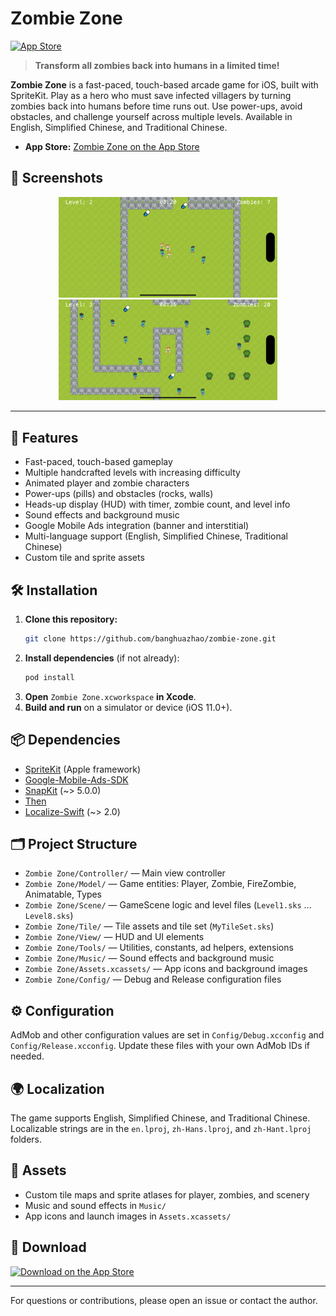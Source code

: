 # Zombie Zone

[![App Store](https://img.shields.io/badge/App%20Store-Download-blue)](https://apps.apple.com/us/app/zombie-zone-clear-zombies/id1531598928)

> **Transform all zombies back into humans in a limited time!**

**Zombie Zone** is a fast-paced, touch-based arcade game for iOS, built with SpriteKit. Play as a hero who must save infected villagers by turning zombies back into humans before time runs out. Use power-ups, avoid obstacles, and challenge yourself across multiple levels. Available in English, Simplified Chinese, and Traditional Chinese.

- **App Store:** [Zombie Zone on the App Store](https://apps.apple.com/us/app/zombie-zone-clear-zombies/id1531598928)

## 📱 Screenshots
<p align="center">
  <img src="screenshots/1.png" alt="Zombie Zone gameplay screenshot 1" width="350"/>
  <img src="screenshots/2.png" alt="Zombie Zone gameplay screenshot 2" width="350"/>
</p>

---

## 🚀 Features
- Fast-paced, touch-based gameplay
- Multiple handcrafted levels with increasing difficulty
- Animated player and zombie characters
- Power-ups (pills) and obstacles (rocks, walls)
- Heads-up display (HUD) with timer, zombie count, and level info
- Sound effects and background music
- Google Mobile Ads integration (banner and interstitial)
- Multi-language support (English, Simplified Chinese, Traditional Chinese)
- Custom tile and sprite assets

## 🛠 Installation
1. **Clone this repository:**
   ```sh
   git clone https://github.com/banghuazhao/zombie-zone.git
   ```
2. **Install dependencies** (if not already):
   ```sh
   pod install
   ```
3. **Open** `Zombie Zone.xcworkspace` **in Xcode**.
4. **Build and run** on a simulator or device (iOS 11.0+).

## 📦 Dependencies
- [SpriteKit](https://developer.apple.com/spritekit/) (Apple framework)
- [Google-Mobile-Ads-SDK](https://developers.google.com/admob/ios/download)
- [SnapKit](https://github.com/SnapKit/SnapKit) (~> 5.0.0)
- [Then](https://github.com/devxoul/Then)
- [Localize-Swift](https://github.com/malcommac/LocalizationKit) (~> 2.0)

## 🗂 Project Structure
- `Zombie Zone/Controller/` — Main view controller
- `Zombie Zone/Model/` — Game entities: Player, Zombie, FireZombie, Animatable, Types
- `Zombie Zone/Scene/` — GameScene logic and level files (`Level1.sks` ... `Level8.sks`)
- `Zombie Zone/Tile/` — Tile assets and tile set (`MyTileSet.sks`)
- `Zombie Zone/View/` — HUD and UI elements
- `Zombie Zone/Tools/` — Utilities, constants, ad helpers, extensions
- `Zombie Zone/Music/` — Sound effects and background music
- `Zombie Zone/Assets.xcassets/` — App icons and background images
- `Zombie Zone/Config/` — Debug and Release configuration files

## ⚙️ Configuration
AdMob and other configuration values are set in `Config/Debug.xcconfig` and `Config/Release.xcconfig`. Update these files with your own AdMob IDs if needed.

## 🌍 Localization
The game supports English, Simplified Chinese, and Traditional Chinese. Localizable strings are in the `en.lproj`, `zh-Hans.lproj`, and `zh-Hant.lproj` folders.

## 🎨 Assets
- Custom tile maps and sprite atlases for player, zombies, and scenery
- Music and sound effects in `Music/`
- App icons and launch images in `Assets.xcassets/`

## 📲 Download
[![Download on the App Store](https://developer.apple.com/assets/elements/badges/download-on-the-app-store.svg)](https://apps.apple.com/us/app/zombie-zone-clear-zombies/id1531598928)

---
For questions or contributions, please open an issue or contact the author. 